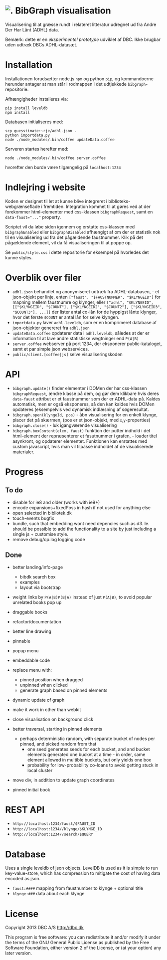 # ![.](https://solsort.com/_github_statistics.gif) BibGraph visualisation

Visualisering til at græsse rundt i relateret litteratur udregnet ud fra Andre Der Har Lånt (ADHL) data.

Bemærk: dette er en _eksperimentel prototype_ udviklet af DBC.
Ikke brugbar uden udtræk DBCs ADHL-datasæt.

# Installation

Installationen forudsætter node.js `npm` og python `pip`, og kommandoerne herunder antager at man står i rodmappen i det udtjekkede `bibgraph`-repositorie.

Afhængigheder installeres via:

    pip install leveldb
    npm install

Databasen initialiseres med:

    scp guesstimate:~rje/adhl.json .
    python importdata.py
    node ./node_modules/.bin/coffee updateData.coffee

Serveren startes herefter med:

    node ./node_modules/.bin/coffee server.coffee

hvorefter den burde være tilgængelig på `localhost:1234`

# Indlejring i website

Koden er designet til let at kunne blive integreret i biblioteks-webgrænseflade i fremtiden. 
Integration kommet til at gøres ved at der forekommer html-elementer med css-klassen `bibgraphRequest`, samt en `data-faust="..."` property. 

Scriptet vil da løbe siden igennem og erstatte css-klassen med `bibgraphEnabled` eller `bibgraphDisabled` afhængigt af om der er statistik nok til en visualisering ud fra det pågældende faustnummer. Klik på det pågældende element, vil da få visualiseringen til at poppe op.

Se `public/style.css` i dette repositorie for eksempel på hvorledes det kunne styles.

# Overblik over filer

- `adhl.json` behandlet og anonymiseret udtræk fra ADHL-databasen, - et json-objekt per linje, enten `["faust", "$FAUSTNUMMER", "$KLYNGEID"]` for mapning mellem faustnumre og klynger, eller `["adhl", "$KLYNGEID", [["$KLYNGEID", "$COUNT"], ["$KLYNGEID2", "$COUNT2"], ["$KLYNGEID3", "$COUNT3"], ...]]` der lister antal co-lån for de hyppigst lånte klynger, hvor det første `$COUNT` er antal lån for selve klyngen. 
- `importdata.py` laver `adhl.leveldb`, som er en komprimeret database af json-objekter genereret fra `adhl.json`
- `updateData.coffee` opdaterer data i `adhl.leveldb`, således at der er information til at lave andre statistiske vægtninger end `P(A|B)`
- `server.coffee` webserver på port 1234, der eksponerer public-kataloget, samt et par simple json webservices.
- `public/client.[coffee|js]` selve visualiseringskoden

# API

- `bibgraph.update()` finder elementer i DOMen der har css-klassen `bibgraphRequest`, ændre klasse på dem, og gør dem klikbare hvis deres `data-faust` attribut er et faustnummer som der er ADHL-data på. Kaldes automatisk, men er også eksponeres, så den kan kaldes hvis DOMen opdateres (eksempelvis ved dynamisk indlæsning af søgeresultat.
- `bibgraph.open(klyngeId, pos)` - åbn visualisering for en enkelt klynge, placer det på skærmen, (pos er et json-objekt, med `x`,`y`-properties)
- `bibgraph.close()` - luk igangværende visualisering
- `bibgraph.boxContent(elem, faust)` funktion der putter indhold i det html-element der repræsenterer et fasutnummer i grafen, - loader titel asynkront, og opdaterer elementet. Funktionen kan erstattes med custom javascript, hvis man vil tilpasse indholdet af de visualiserede materialer.

# Progress

## To do

- disable for ie8 and older (works with ie9+)
- encode expansions+fixedPoss in hash if not used for anything else
- open selected in bibliotek.dk
- touch-events bugfix
- bundle, such that embedding wont need depencies such as d3. Ie. should be possible to add the functionality to a site by just including a single js + customise style.
- remove debug/qp.log logging code

## Done
- better landing/info-page
    - bibdk search box
    - examples
    - layout via bootstrap
- weight links by `P(A|B)P(B|A)` instead of just `P(A|B)`, to avoid popular unrelated books pop up
- draggable books
- refactor/documentation
- better line drawing
- pinnable
- popup menu
- embeddable code
- replace menu with:
    - pinned position when dragged
    - unpinned when clicked
    - generate graph based on pinned elements 
- dynamic update of graph
- make it work in other than webkit
- close visualisation on background click
- better traversal, starting in pinned elements
    - perhaps deterministic random, with separate bucket of nodes per pinned, and picked random from that
        - one seed generates seeds for each bucket, and and bucket elements generated one bucket at a time - in order, same element allowed in multible buckets, but only yields one box
        - probability for low-probability co-loans to avoid getting stuck in local cluster

- move div, in addition to update graph coordinates
- pinned initial book


# REST API

- `http://localhost:1234/faust/$FAUST_ID` 
- `http://localhost:1234//klynge/$KLYNGE_ID`
- `http://localhost:1234//search/$QUERY`

# Database

Uses a single leveldb of json objects. LevelDB is used as it is simple to run key-value-store, which has compression to mitigate the cost of having data encoded as json.

- `faust:####` mapping from faustnumber to klynge + optional title
- `klynge:###` data about each klynge

# License

Copyright 2013 DBC A/S <http://dbc.dk>

This program is free software: you can redistribute it and/or modify
it under the terms of the GNU General Public License as published by
the Free Software Foundation, either version 2 of the License, or
(at your option) any later version.
